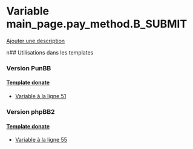 # Variable main_page.pay_method.B_SUBMIT
[Ajouter une description](https://fa-tvars.appspot.com/main_page.pay_method.B_SUBMIT)

n## Utilisations dans les templates

### Version PunBB

#### [Template donate](punbb/donate.md)
* [Variable à la ligne 51](../punbb/donate.tpl#L51)

### Version phpBB2

#### [Template donate](subsilver/donate.md)
* [Variable à la ligne 55](../subsilver/donate.tpl#L55)